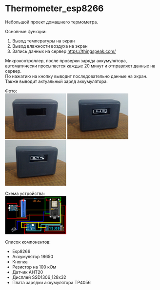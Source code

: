 # Thermometer_esp8266

Небольшой проект домашнего термометра.

Основные функции:
1) Вывод температуры на экран
2) Вывод влажности воздуха на экран
3) Запись данных на сервер https://thingspeak.com/

Микроконтроллер, после проверки заряда аккумулятора, автоматически просыпается каждые 20 минут и отправляет данные на сервер.
</br>
По нажатию на кнопку выводит последовательно данные на экран. Также выводит актуальный заряд аккумулятора.

Фото:
</br>
<img src="Files/IMG_20230319_174846_1.jpg" alt="drawing" width="200"/>
<img src="Files/IMG_20230319_174854_1.jpg" alt="drawing" width="200"/>
<img src="Files/IMG_20230319_174858.jpg" alt="drawing" width="200"/>

Схема устройства:
</br>
<img src="Files/Scheme.png" alt="drawing" width="200"/>

Список компонентов:
</br>
+ Esp8266
+ Аккумулятор 18650
+ Кнопка
+ Резистор на 100 кОм
+ Датчик AHT20
+ Дисплей SSD1306_128x32
+ Плата зарядки аккумулятора TP4056 
